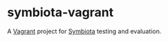 # symbiota-vagrant
A [Vagrant](https://www.vagrantup.com) project for [Symbiota](http://symbiota.org/docs/) testing and evaluation.
